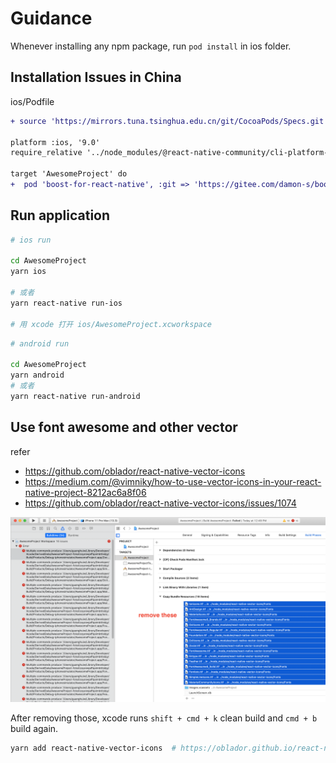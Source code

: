 # Guidance

Whenever installing any npm package, run `pod install` in ios folder.

## Installation Issues in China

ios/Podfile

```diff
+ source 'https://mirrors.tuna.tsinghua.edu.cn/git/CocoaPods/Specs.git'

platform :ios, '9.0'
require_relative '../node_modules/@react-native-community/cli-platform-ios/native_modules'

target 'AwesomeProject' do
+  pod 'boost-for-react-native', :git => 'https://gitee.com/damon-s/boost-for-react-native.git'
```

## Run application

```bash
# ios run

cd AwesomeProject
yarn ios

# 或者
yarn react-native run-ios

# 用 xcode 打开 ios/AwesomeProject.xcworkspace
```

```bash
# android run

cd AwesomeProject
yarn android
# 或者
yarn react-native run-android
```

## Use font awesome and other vector

refer

- <https://github.com/oblador/react-native-vector-icons>
- <https://medium.com/@vimniky/how-to-use-vector-icons-in-your-react-native-project-8212ac6a8f06>
- <https://github.com/oblador/react-native-vector-icons/issues/1074>

![ios-font](./docs/images/ios-font.png)

After removing those, xcode runs `shift + cmd + k` clean build and `cmd + b` build again.

```bash
yarn add react-native-vector-icons  # https://oblador.github.io/react-native-vector-icons
```
